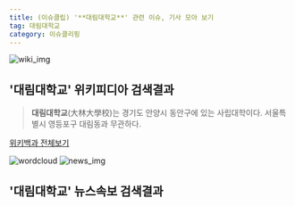 ```yaml
---
title: (이슈클립) '**대림대학교**' 관련 이슈, 기사 모아 보기
tag: 대림대학교
category: 이슈클리핑
---
```

![wiki_img](https://user-images.githubusercontent.com/42597476/44503234-41136a80-a6d0-11e8-9071-6fc6418eafe4.png)
## **'**대림대학교**'** 위키피디아 검색결과
>**대림대학교**(大林大學校)는 경기도 안양시 동안구에 있는 사립대학이다. 서울특별시 영등포구 대림동과 무관하다.

<a href="https://ko.wikipedia.org/wiki/대림대학교" target="_blank">위키백과 전체보기</a>

![wordcloud](https://s3.ap-northeast-2.amazonaws.com/lyrics101-wordcloud/2018-10-04-1538648030.png)
![news_img](https://user-images.githubusercontent.com/42597476/44507050-1206f400-a6e4-11e8-8d98-7ffbfebb353f.png)
## **'**대림대학교**'** 뉴스속보 검색결과


